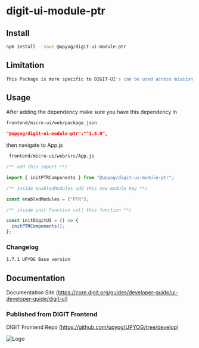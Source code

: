 
# digit-ui-module-ptr

## Install

```bash
npm install --save @upyog/digit-ui-module-ptr
```

## Limitation

```bash
This Package is more specific to DIGIT-UI's can be used across mission's
```

## Usage

After adding the dependency make sure you have this dependency in

```bash
frontend/micro-ui/web/package.json
```

```json
"@upyog/digit-ui-module-ptr":"^1.5.0",
```

then navigate to App.js

```bash
 frontend/micro-ui/web/src/App.js
```


```jsx
/** add this import **/

import { initPTRComponents } from "@upyog/digit-ui-module-ptr";

/** inside enabledModules add this new module key **/

const enabledModules = ["PTR"];

/** inside init Function call this function **/

const initDigitUI = () => {
  initPTRComponents();
};
```




### Changelog

```bash
1.7.1 UPYOG Base version
```


## Documentation

Documentation Site (https://core.digit.org/guides/developer-guide/ui-developer-guide/digit-ui)



### Published from DIGIT Frontend 
DIGIT Frontend Repo (https://github.com/upyog/UPYOG/tree/develop)


![Logo](https://s3.ap-south-1.amazonaws.com/works-dev-asset/mseva-white-logo.png)